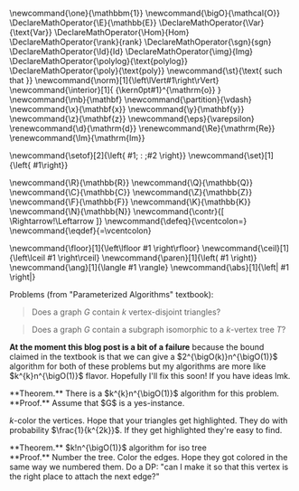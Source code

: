 \newcommand{\one}{\mathbbm{1}}
\newcommand{\bigO}{\mathcal{O}}
\DeclareMathOperator{\E}{\mathbb{E}}
\DeclareMathOperator{\Var}{\text{Var}}
\DeclareMathOperator{\Hom}{Hom}
\DeclareMathOperator{\rank}{rank}
\DeclareMathOperator{\sgn}{sgn}
\DeclareMathOperator{\Id}{Id}
\DeclareMathOperator{\img}{Img}
\DeclareMathOperator{\polylog}{\text{polylog}}
\DeclareMathOperator{\poly}{\text{poly}}
\newcommand{\st}{\text{ such that }}
\newcommand{\norm}[1]{\left\lVert#1\right\rVert}
\newcommand{\interior}[1]{ {\kern0pt#1}^{\mathrm{o}} }
\newcommand{\mb}{\mathbf}
\newcommand{\partition}{\vdash}
\newcommand{\x}{\mathbf{x}}
\newcommand{\y}{\mathbf{y}}
\newcommand{\z}{\mathbf{z}}
\newcommand{\eps}{\varepsilon}
\renewcommand{\d}{\mathrm{d}}
\renewcommand{\Re}{\mathrm{Re}}
\renewcommand{\Im}{\mathrm{Im}}

\newcommand{\setof}[2]{\left\{ #1\; : \;#2 \right\}}
\newcommand{\set}[1]{\left\{ #1\right\}}

\newcommand{\R}{\mathbb{R}}
\newcommand{\Q}{\mathbb{Q}}
\newcommand{\C}{\mathbb{C}}
\newcommand{\Z}{\mathbb{Z}}
\newcommand{\F}{\mathbb{F}}
\newcommand{\K}{\mathbb{K}}
\newcommand{\N}{\mathbb{N}}
\newcommand{\contr}{\[ \Rightarrow\!\Leftarrow \]}
\newcommand{\defeq}{\vcentcolon=}
\newcommand{\eqdef}{=\vcentcolon}

\newcommand{\floor}[1]{\left\lfloor #1 \right\rfloor}
\newcommand{\ceil}[1]{\left\lceil #1 \right\rceil}
\newcommand{\paren}[1]{\left( #1 \right)}
\newcommand{\ang}[1]{\langle #1 \rangle}
\newcommand{\abs}[1]{\left| #1 \right|}


Problems (from "Parameterized Algorithms" textbook): 

> Does a graph $G$ contain $k$ vertex-disjoint triangles?

> Does a graph $G$ contain a subgraph isomorphic to a $k$-vertex
tree $T$?

**At the moment this blog post is a bit of a failure**
because the bound claimed in the textbook is that we can give a
$2^{\bigO(k)}n^{\bigO(1)}$ algorithm for both of these problems
but my algorithms are more like $k^{k}n^{\bigO(1)}$ flavor. 
Hopefully I'll fix this soon!
If you have ideas lmk. 

<div class="thm envbox">**Theorem.**
There is a $k^{k}n^{\bigO(1)}$ algorithm for this
problem.
</div>
<div class="pf envbox">**Proof.**
Assume that $G$ is a yes-instance. 
<!-- We give an algorithm to find $k$ vertex-disjoint triangles in -->
<!-- $G$ that succeeds with probability at least $2^{-\bigO(k)}$. -->
<!-- By repeating this algorithm $2^{\Omega(k)}$ times we can get an -->
<!-- algorithm that successfully finds $k$ such triangles with -->
<!-- $\Omega(1)$ probability. -->
<!-- In turn, if the algorithm fails to find these triangles then with -->
<!-- probability $\Omega(1)$ $G$ is a no-instance.  -->

<!-- Identify a vertex within each triangle. Call the set of these -->
<!-- vertices $T$, with $|T|=k$. -->
<!-- Randomly partition the vertices of $G$ into two parts $A\sqcup B -->
<!-- = V(G)$. With probability $2^{-k}$ all of the vertices in $T$ are -->
<!-- in $A$; assume that this happens.  -->
<!-- Randomly color the vertices of $A$ with $k$ colors.  -->
<!-- With probability at least $k!/k^{k}  \approx e^{-k}$ the vertices of $T$ -->
<!-- recieve distinct colors; assume that this happens.  -->

<!-- Now we form a bipartite graph on vertices $L\sqcup R$.  -->

<!-- The vertices $L$ will be the edges in $G[B]$. -->
<!-- The vertices $R$ will be the color classes in our coloring of -->
<!-- $G[A]$. I.e., $|R|=k$ and each vertex of $R$ corresponds to the -->
<!-- set of all vertices of a single color in $G[A]$. -->

<!-- Place an edge between edge $e\in L$ and color class $C\in R$ if -->
<!-- there is any vertex $v\in C$ which is in the common neighborhood -->
<!-- of $e\in G[B]$. -->
<!-- Now, using flow or some optimized flow variant determine whether -->
<!-- there is a matching of size $k$ in the bipartite graph on -->
<!-- $L\sqcup R$. -->

<!-- **NO THIS DOESNT WORK I was allowing myself to repeat vertices** -->


<!-- **some other ideas** -->

<!-- we can partition into 3 parts.  -->
<!-- 3DM is pretty tricky but what about k 3DM? -->

$k$-color the vertices. Hope that your triangles get highlighted.
They do with probability $\frac{1}{k^{2k}}$.
If they get highlighted they're easy to find. 

</div>


<div class="thm envbox">**Theorem.**
$k!n^{\bigO(1)}$ algorithm for iso tree
</div>
<div class="pf envbox">**Proof.**
Number the tree. Color the edges. Hope they got colored in the
same way we numbered them. 
Do a DP: "can I make it so that this vertex is the right place to
attach the next edge?"
</div>

